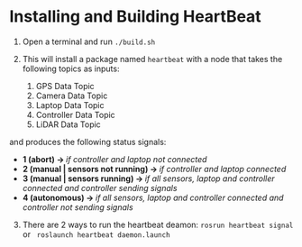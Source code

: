 # Installing and Building HeartBeat
1) Open a terminal and run ```./build.sh```

2) This will install a package named ```heartbeat``` with a node that takes the following topics as inputs:
	1. GPS Data Topic
	2. Camera Data Topic
	3. Laptop  Data Topic
	4. Controller  Data Topic
	5. LiDAR  Data Topic

and produces the following status signals:
* <strong>1 (abort) → </strong> <em>if controller and laptop not connected</em>
* <strong>2 (manual | sensors not running) → </strong> <em>if controller and laptop connected</em>
* <strong>3 (manual | sensors running) → </strong> <em>if all sensors, laptop and controller connected and controller sending signals</em>
* <strong>4 (autonomous) → </strong> <em>if all sensors, laptop and controller connected and controller not sending signals</em>

3) There are 2 ways to run the heartbeat deamon:
```rosrun heartbeat signal``` or ``` roslaunch heartbeat daemon.launch```
